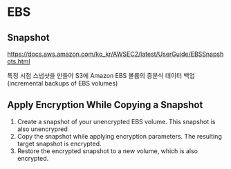 # EBS

## Snapshot
https://docs.aws.amazon.com/ko_kr/AWSEC2/latest/UserGuide/EBSSnapshots.html

특정 시점 스냅샷을 만들어 S3에 Amazon EBS 볼륨의 증분식 데이터 백업 (incremental backups of EBS volumes)

## Apply Encryption While Copying a Snapshot
1) Create a snapshot of your unencrypted EBS volume. This snapshot is also unencrypred
2) Copy the snapshot while applying encryption parameters. The resulting target snapshot is encrypted.
3) Restore the encrypted snapshot to a new volume, which is also encrypted.
